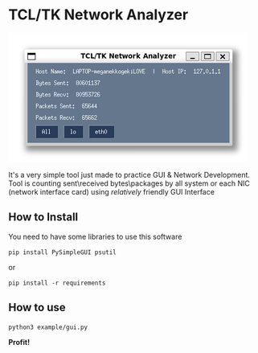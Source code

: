 # TCL/TK Network Analyzer

![TCL/TK Network Analyzer Screenshot](/docs/img.png)

It's a very simple tool just made to practice GUI & Network Development. Tool is counting sent\received bytes\packages by all system or each NIC (network interface card) using *relatively* friendly GUI Interface

## How to Install

You need to have some libraries to use this software

    pip install PySimpleGUI psutil

or 

    pip install -r requirements

## How to use

    python3 example/gui.py

**Profit!**
